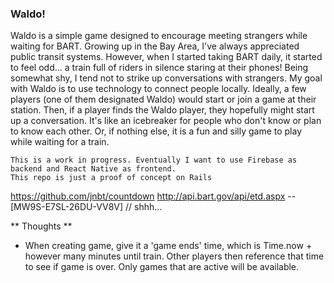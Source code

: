 ### Waldo!

Waldo is a simple game designed to encourage meeting strangers while waiting for BART. Growing up in the Bay Area, I've always appreciated public transit systems. However, when I started taking BART daily, it started to feel odd... a train full of riders in silence staring at their phones! Being somewhat shy, I tend not to strike up conversations with strangers. My goal with Waldo is to use technology to connect people locally. Ideally, a few players (one of them designated Waldo) would start or join a game at their station. Then, if a player finds the Waldo player, they hopefully might start up a conversation. It's like an icebreaker for people who don't know or plan to know each other. Or, if nothing else, it is a fun and silly game to play while waiting for a train. 

>
	This is a work in progress. Eventually I want to use Firebase as backend and React Native as frontend. 
	This repo is just a proof of concept on Rails

https://github.com/jnbt/countdown
http://api.bart.gov/api/etd.aspx
	-- [MW9S-E7SL-26DU-VV8V] // shhh...

** Thoughts **

* When creating game, give it a 'game ends' time, which is Time.now + however many minutes until train. Other players then reference that time to see if game is over. Only games that are active will be available.

